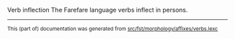 Verb inflection
The Farefare language verbs inflect in persons.

* * *

<small>This (part of) documentation was generated from [src/fst/morphology/affixes/verbs.lexc](https://github.com/giellalt/lang-gur/blob/main/src/fst/morphology/affixes/verbs.lexc)</small>
